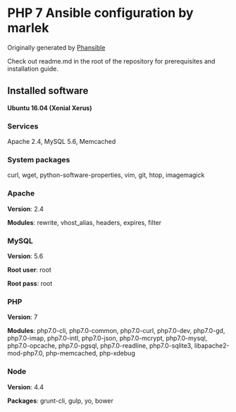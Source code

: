 # PHP 7 Ansible configuration by marlek

Originally generated by [Phansible](http://phansible.com)

Check out readme.md in the root of the repository for prerequisites and installation guide.

## Installed software

**Ubuntu 16.04 (Xenial Xerus)**

### Services
Apache 2.4, MySQL 5.6, Memcached

### System packages

curl, wget, python-software-properties, vim, git, htop, imagemagick

### Apache

**Version**: 2.4

**Modules**: rewrite, vhost_alias, headers, expires, filter

### MySQL

**Version**: 5.6

**Root user**: root

**Root pass**: root

### PHP

**Version**: 7

**Modules**: php7.0-cli, php7.0-common, php7.0-curl, php7.0-dev, php7.0-gd, php7.0-imap, php7.0-intl, php7.0-json, php7.0-mcrypt, php7.0-mysql, php7.0-opcache, php7.0-pgsql, php7.0-readline, php7.0-sqlite3, libapache2-mod-php7.0, php-memcached, php-xdebug


### Node

**Version**: 4.4

**Packages**: grunt-cli, gulp, yo, bower
